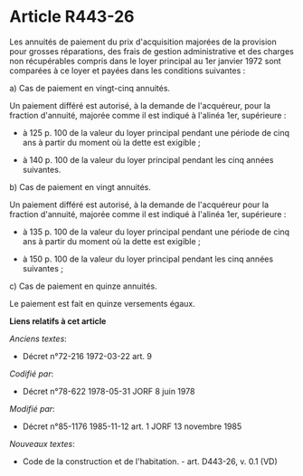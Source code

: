 # Article R443-26

Les annuités de paiement du prix d'acquisition majorées de la provision pour grosses réparations, des frais de gestion
administrative et des charges non récupérables compris dans le loyer principal au 1er janvier 1972 sont comparées à ce loyer
et payées dans les conditions suivantes :

a) Cas de paiement en vingt-cinq annuités.

Un paiement différé est autorisé, à la demande de l'acquéreur, pour la fraction d'annuité, majorée comme il est indiqué à
l'alinéa 1er, supérieure :

- à 125 p. 100 de la valeur du loyer principal pendant une période de cinq ans à partir du moment où la dette est exigible ;

- à 140 p. 100 de la valeur du loyer principal pendant les cinq années suivantes.

b) Cas de paiement en vingt annuités.

Un paiement différé est autorisé, à la demande de l'acquéreur pour la fraction d'annuité, majorée comme il est indiqué à
l'alinéa 1er, supérieure :

- à 135 p. 100 de la valeur du loyer principal pendant une période de cinq ans à partir du moment où la dette est exigible ;

- à 150 p. 100 de la valeur du loyer principal pendant les cinq années suivantes ;

c) Cas de paiement en quinze annuités.

Le paiement est fait en quinze versements égaux.

**Liens relatifs à cet article**

_Anciens textes_:

  - Décret n°72-216 1972-03-22 art. 9

_Codifié par_:

  - Décret n°78-622 1978-05-31 JORF 8 juin 1978

_Modifié par_:

  - Décret n°85-1176 1985-11-12 art. 1 JORF 13 novembre 1985

_Nouveaux textes_:

  - Code de la construction et de l'habitation. - art. D443-26, v. 0.1 (VD)
